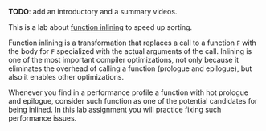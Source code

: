 **TODO**: add an introductory and a summary videos.

This is a lab about [function inlining](https://en.wikipedia.org/wiki/Inline_expansion) to speed up sorting.

Function inlining is a transformation that replaces a call to a function `F` with the body for `F` specialized with the actual arguments of the call. Inlining is one of the most important compiler optimizations, not only because it eliminates the overhead of calling a function (prologue and epilogue), but also it enables other optimizations.

Whenever you find in a performance profile a function with hot prologue and epilogue, consider such function as one of the potential candidates for being inlined. In this lab assignment you will practice fixing such performance issues.
